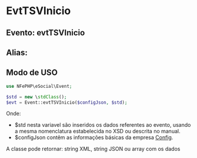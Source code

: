 # EvtTSVInicio

## Evento: evtTSVInicio

## Alias: 


## Modo de USO

```php
use NFePHP\eSocial\Event;

$std = new \stdClass();
$evt = Event::evtTSVInicio($configJson, $std);
```

Onde:
- $std nesta variavel são inseridos os dados referentes ao evento, usando a mesma nomenclatura estabelecida no XSD ou descrita no manual.
- $configJson contêm as informações básicas da empresa [Config](Config.md).

A classe pode retornar: string XML, string JSON ou array com os dados
